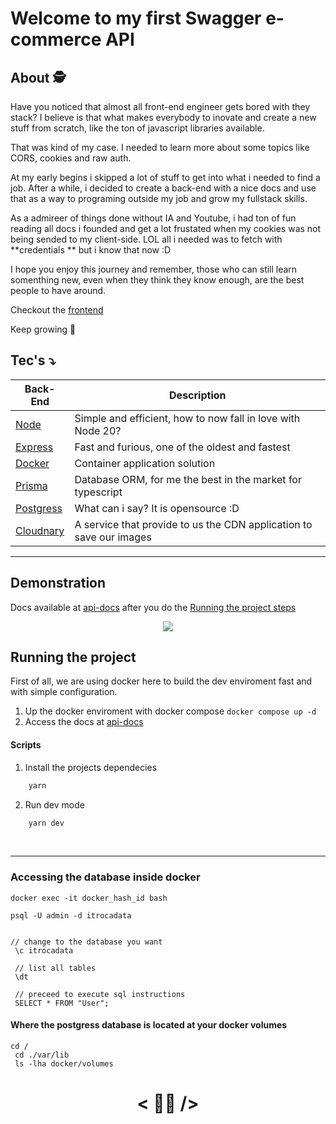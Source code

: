 # Welcome to my first Swagger e-commerce API

## About 🕵️
Have you noticed that almost all front-end engineer gets bored with they stack? I believe is that what makes everybody to inovate and create a new stuff from scratch, like the ton of javascript libraries available.

That was kind of my case. I needed to learn more about some topics like CORS, cookies and raw auth. 

At my early begins i skipped a lot of stuff to get into what i needed to find a job. After a while, i decided to create a back-end with a nice docs and use that as a way to programing outside my job and grow my fullstack skills. 

As a admireer of things done without IA and Youtube, i had ton of fun reading all docs i founded and get a lot frustated when my cookies was not being sended to my client-side. LOL all i needed was to fetch with **credentials ** but i know that now :D

I hope you enjoy this journey and remember, those who can still learn somenthing new, even when they think they know enough, are the best people to have around.

Checkout the [frontend](https://github.com/lazarok09/itroca)

Keep growing 🚀

<h2 id="tecnologias">
 Tec's ⤵️
</h2>

| Back-End                                       | Description                                                                              |
| ---------------------------------------------- | ---------------------------------------------------------------------------------------- |
| [Node](https://nodejs.org/docs/latest/api/)    | Simple and efficient, how to now fall in love with Node 20?                              |
| [Express](https://expressjs.com/)              | Fast and furious, one of the oldest and fastest                                          |
| [Docker](https://www.docker.com/)              | Container application solution                                                           |
| [Prisma](https://www.prisma.io/)               | Database ORM, for me the best in the market for typescript                               |
| [Postgress](https://www.postgresql.org/)       | What can i say? It is opensource :D                                                      |
| [Cloudnary](https://cloudinary.com/)           | A service that provide to us the CDN application to save our images                      |

<hr>

## Demonstration

Docs available at [api-docs](http://localhost:4000/api-docs/) after you do the <a href=#run>Running the project steps </a>

<div align=center>
    
<img src=https://github.com/user-attachments/assets/94d47ff7-1ba3-40bd-a6e3-69b2c9e3c6a1 />

</div>

<h2 id="run">
    Running the project
</h2>

First of all, we are using docker here to build the dev enviroment fast and with simple configuration.

1. Up the docker enviroment with docker compose
`docker compose up -d`
2. Access the docs at [api-docs](http://localhost:4000/api-docs/)

#### Scripts

1. Install the projects dependecies

```bash
    yarn
```
2. Run dev mode

```bash
    yarn dev
```

<br>

<hr>

### Accessing the database inside docker
```
docker exec -it docker_hash_id bash

psql -U admin -d itrocadata


// change to the database you want
 \c itrocadata

 // list all tables
 \dt

 // preceed to execute sql instructions
 SELECT * FROM "User";
```

#### Where the postgress database is located at your docker volumes
```
cd /
 cd ./var/lib
 ls -lha docker/volumes
```

<span align=center>

# < 👨‍💻 />
    
</span>
